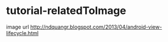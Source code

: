 # tutorial-relatedToImage














image url http://ndquangr.blogspot.com/2013/04/android-view-lifecycle.html

